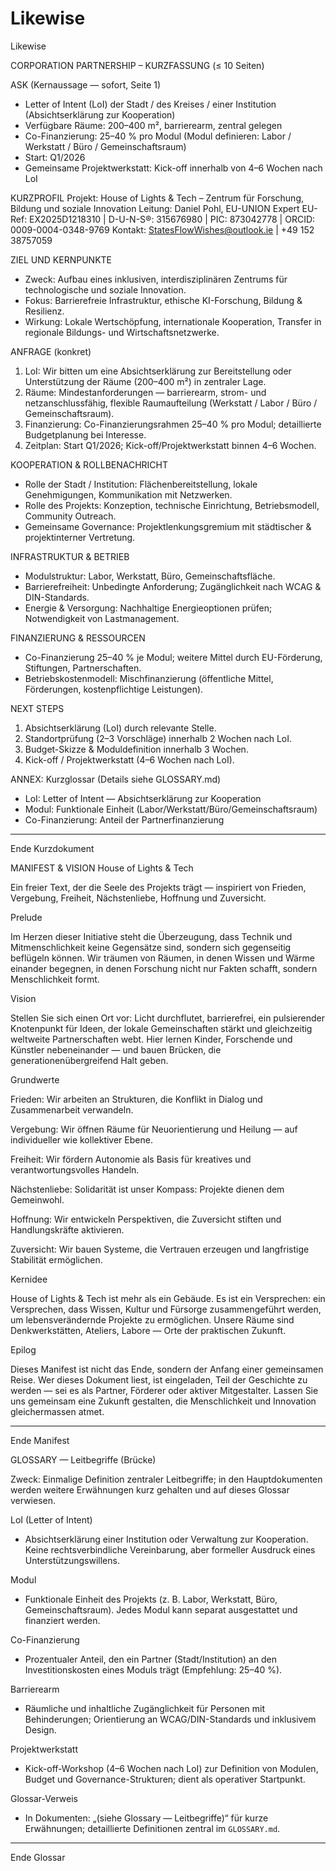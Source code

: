 # Likewise
Likewise


CORPORATION PARTNERSHIP – KURZFASSUNG
(≤ 10 Seiten) 

ASK (Kernaussage — sofort, Seite 1)
- Letter of Intent (LoI) der Stadt / des Kreises / einer Institution (Absichtserklärung zur Kooperation)
- Verfügbare Räume: 200–400 m², barrierearm, zentral gelegen
- Co-Finanzierung: 25–40 % pro Modul (Modul definieren: Labor / Werkstatt / Büro / Gemeinschaftsraum)
- Start: Q1/2026
- Gemeinsame Projektwerkstatt: Kick-off innerhalb von 4–6 Wochen nach LoI

KURZPROFIL
Projekt: House of Lights & Tech – Zentrum für Forschung, Bildung und soziale Innovation
Leitung: Daniel Pohl, EU-UNION Expert
EU-Ref: EX2025D1218310 | D-U-N-S®: 315676980 | PIC: 873042778 | ORCID: 0009-0004-0348-9769
Kontakt: StatesFlowWishes@outlook.ie | +49 152 38757059

ZIEL UND KERNPUNKTE
- Zweck: Aufbau eines inklusiven, interdisziplinären Zentrums für technologische und soziale Innovation.
- Fokus: Barrierefreie Infrastruktur, ethische KI-Forschung, Bildung & Resilienz.
- Wirkung: Lokale Wertschöpfung, internationale Kooperation, Transfer in regionale Bildungs- und Wirtschaftsnetzwerke.

ANFRAGE (konkret)
1) LoI: Wir bitten um eine Absichtserklärung zur Bereitstellung oder Unterstützung der Räume (200–400 m²) in zentraler Lage.
2) Räume: Mindestanforderungen — barrierearm, strom- und netzanschlussfähig, flexible Raumaufteilung (Werkstatt / Labor / Büro / Gemeinschaftsraum).
3) Finanzierung: Co-Finanzierungsrahmen 25–40 % pro Modul; detaillierte Budgetplanung bei Interesse.
4) Zeitplan: Start Q1/2026; Kick-off/Projektwerkstatt binnen 4–6 Wochen.

KOOPERATION & ROLLBENACHRICHT
- Rolle der Stadt / Institution: Flächenbereitstellung, lokale Genehmigungen, Kommunikation mit Netzwerken.
- Rolle des Projekts: Konzeption, technische Einrichtung, Betriebsmodell, Community Outreach.
- Gemeinsame Governance: Projektlenkungsgremium mit städtischer & projektinterner Vertretung.

INFRASTRUKTUR & BETRIEB
- Modulstruktur: Labor, Werkstatt, Büro, Gemeinschaftsfläche.
- Barrierefreiheit: Unbedingte Anforderung; Zugänglichkeit nach WCAG & DIN-Standards.
- Energie & Versorgung: Nachhaltige Energieoptionen prüfen; Notwendigkeit von Lastmanagement.

FINANZIERUNG & RESSOURCEN
- Co-Finanzierung 25–40 % je Modul; weitere Mittel durch EU-Förderung, Stiftungen, Partnerschaften.
- Betriebskostenmodell: Mischfinanzierung (öffentliche Mittel, Förderungen, kostenpflichtige Leistungen).

NEXT STEPS
1) Absichtserklärung (LoI) durch relevante Stelle.
2) Standortprüfung (2–3 Vorschläge) innerhalb 2 Wochen nach LoI.
3) Budget-Skizze & Moduldefinition innerhalb 3 Wochen.
4) Kick-off / Projektwerkstatt (4–6 Wochen nach LoI).

ANNEX: Kurzglossar (Details siehe GLOSSARY.md)
- LoI: Letter of Intent — Absichtserklärung zur Kooperation
- Modul: Funktionale Einheit (Labor/Werkstatt/Büro/Gemeinschaftsraum)
- Co-Finanzierung: Anteil der Partnerfinanzierung

---
Ende Kurzdokument

MANIFEST & VISION
House of Lights & Tech

Ein freier Text, der die Seele des Projekts trägt — inspiriert von Frieden, 
Vergebung, Freiheit, Nächstenliebe, Hoffnung und Zuversicht.

Prelude

Im Herzen dieser Initiative steht die Überzeugung, dass Technik und Mitmenschlichkeit
keine Gegensätze sind, sondern sich gegenseitig beflügeln können. Wir träumen von 
Räumen, in denen Wissen und Wärme einander begegnen, in denen Forschung nicht 
nur Fakten schafft, sondern Menschlichkeit formt.

Vision

Stellen Sie sich einen Ort vor: Licht durchflutet, barrierefrei, ein pulsierender 
Knotenpunkt für Ideen, der lokale Gemeinschaften stärkt und gleichzeitig 
weltweite Partnerschaften webt. Hier lernen Kinder, Forschende und Künstler 
nebeneinander — und bauen Brücken, die generationenübergreifend Halt geben.

Grundwerte

Frieden: Wir arbeiten an Strukturen, die Konflikt in Dialog und Zusammenarbeit 
verwandeln.

Vergebung: Wir öffnen Räume für Neuorientierung und Heilung — auf individueller 
wie kollektiver Ebene.

Freiheit: Wir fördern Autonomie als Basis für kreatives und verantwortungsvolles 
Handeln.

Nächstenliebe: Solidarität ist unser Kompass: Projekte dienen dem Gemeinwohl.

Hoffnung: Wir entwickeln Perspektiven, die Zuversicht stiften und Handlungskräfte 
aktivieren.

Zuversicht: Wir bauen Systeme, die Vertrauen erzeugen und langfristige Stabilität 
ermöglichen.

Kernidee

House of Lights & Tech ist mehr als ein Gebäude. Es ist ein Versprechen: ein 
Versprechen, dass Wissen, Kultur und Fürsorge zusammengeführt werden, um 
lebensverändernde Projekte zu ermöglichen. Unsere Räume sind Denkwerkstätten, 
Ateliers, Labore — Orte der praktischen Zukunft.

Epilog

Dieses Manifest ist nicht das Ende, sondern der Anfang einer gemeinsamen Reise. 
Wer dieses Dokument liest, ist eingeladen, Teil der Geschichte zu werden — sei es 
als Partner, Förderer oder aktiver Mitgestalter. Lassen Sie uns gemeinsam eine 
Zukunft gestalten, die Menschlichkeit und Innovation gleichermassen atmet.

---
Ende Manifest

GLOSSARY — Leitbegriffe (Brücke)

Zweck: Einmalige Definition zentraler Leitbegriffe; in den Hauptdokumenten werden
weitere Erwähnungen kurz gehalten und auf dieses Glossar verwiesen.

LoI (Letter of Intent)
- Absichtserklärung einer Institution oder Verwaltung zur Kooperation. Keine
  rechtsverbindliche Vereinbarung, aber formeller Ausdruck eines Unterstützungswillens.

Modul
- Funktionale Einheit des Projekts (z. B. Labor, Werkstatt, Büro, Gemeinschaftsraum).
  Jedes Modul kann separat ausgestattet und finanziert werden.

Co-Finanzierung
- Prozentualer Anteil, den ein Partner (Stadt/Institution) an den Investitionskosten
  eines Moduls trägt (Empfehlung: 25–40 %).

Barrierearm
- Räumliche und inhaltliche Zugänglichkeit für Personen mit Behinderungen;
  Orientierung an WCAG/DIN-Standards und inklusivem Design.

Projektwerkstatt
- Kick-off-Workshop (4–6 Wochen nach LoI) zur Definition von Modulen, Budget und
  Governance-Strukturen; dient als operativer Startpunkt.

Glossar-Verweis
- In Dokumenten: „(siehe Glossary — Leitbegriffe)“ für kurze Erwähnungen;
  detaillierte Definitionen zentral im `GLOSSARY.md`.

---
Ende Glossar



